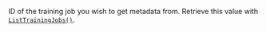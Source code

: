 ID of the training job you wish to get metadata from. Retrieve this value with [`ListTrainingJobs()`](#listtrainingjobs).
